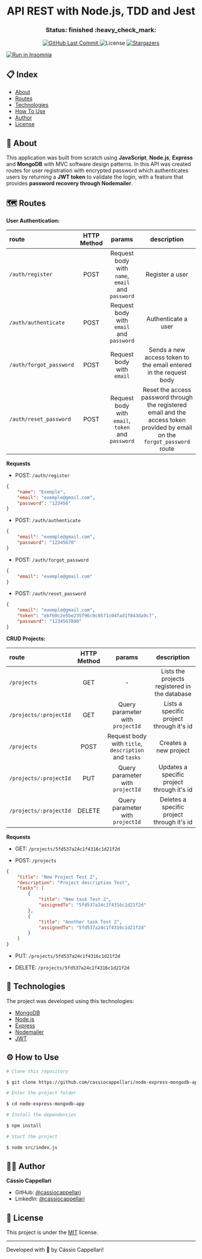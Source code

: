 <h1 align="center">API REST with Node.js, TDD and Jest</h1>

<h3 align="center"> 
	Status: finished :heavy_check_mark:
</h3>

<p align="center">
<a href="https://github.com/cassiocappellari/node-tdd-jest-app/commits/main">
	<img alt="GitHub Last Commit" src="https://img.shields.io/github/last-commit/cassiocappellari/node-tdd-jest-app/main?color=black">
</a>
    
<img alt="License" src="https://img.shields.io/badge/license-MIT-black">

<a href="https://github.com/cassiocappellari/node-tdd-jest-app/stargazers">
	<img alt="Stargazers" src="https://img.shields.io/github/stars/cassiocappellari/node-express-mongodb-app?style=social">
</a>
</p>

<a href="https://insomnia.rest/run/?label=node-tdd-jest-app&uri=https%3A%2F%2Fraw.githubusercontent.com%2Fcassiocappellari%2Fnode-tdd-jest-app%2Fmaster%2FInsomnia_2021-01-03" target="_blank"><img src="https://insomnia.rest/images/run.svg" alt="Run in Insomnia"></a>

## 📋 Index

- [About](#-about)
- [Routes](#-routes)
- [Technologies](#-technologies)
- [How To Use](#-how-to-use)
- [Author](#-author)
- [License](#-license)

## 🚀 About

This application was built from scratch using **JavaScript**, **Node.js**, **Express** and **MongoDB** with MVC software design patterns. In this API was created routes for user registration with encrypted password which authenticates users by returning a **JWT token** to validate the login, with a feature that provides **password recovery through Nodemailer**.

## 🗺️ Routes

**User Authentication:**

|route|HTTP Method|params|description
|:---|:---:|:---:|:---:
|`/auth/register`|POST|Request body with `name`, `email` and `password`|Register a user
|`/auth/authenticate`|POST|Request body with `email` and `password`|Authenticate a user
|`/auth/forgot_password`|POST|Request body with `email`|Sends a new access token to the email entered in the request body
|`/auth/reset_password`|POST|Request body with `email`, `token` and `password`|Reset the access password through the registered email and the access token provided by email on the `forgot_password` route

**Requests**

- POST: `/auth/register`
```json
{
	"name": "Exemple",
	"email": "exemple@gmail.com",
	"password": "123456"
}
```

- POST: `/auth/authenticate`
```json
{
	"email": "exemple@gmail.com",
	"password": "12345678"
}
```

- POST: `/auth/forgot_password`
```json
{
	"email": "exemple@gmail.com"
}
```

- POST: `/auth/reset_password`
```json
{
	"email": "exemple@gmail.com",
	"token": "ebf60c2e5be235f96c0c0571c04fad1f843da9c7",
	"password": "1234567890"
}
```

**CRUD Projects:**

|route|HTTP Method|params|description
|:---|:---:|:---:|:---:
|`/projects`|GET| - |Lists the projects registered in the database
|`/projects/:projectId`|GET|Query parameter with `projectId`|Lists a specific project through it's id
|`/projects`|POST|Request body with `title`, `description` and `tasks`|Creates a new project
|`/projects/:projectId`|PUT|Query parameter with `projectId`|Updates a specific project through it's id
|`/projects/:projectId`|DELETE|Query parameter with `projectId`|Deletes a specific project through it's id

**Requests**

- GET: `/projects/5fd537a24c1f4316c1d21f2d`

- POST: `/projects`
```json
{
	"title": "New Project Test 2",
	"description": "Project description Test",
	"tasks": [
		{
			"title": "New task Test 2",
			"assignedTo": "5fd537a24c1f4316c1d21f2d"
		},
		{
			"title": "Another task Test 2",
			"assignedTo": "5fd537a24c1f4316c1d21f2d"
		}
	]
}
```

- PUT: `/projects/5fd537a24c1f4316c1d21f2d`

- DELETE: `/projects/5fd537a24c1f4316c1d21f2d`

## 🤖 Technologies

The project was developed using this technologies:

- [MongoDB](https://www.mongodb.com/)
- [Node.js](https://nodejs.org/en/)
- [Express](https://expressjs.com/)
- [Nodemailer](https://nodemailer.com/about/)
- [JWT](https://www.npmjs.com/package/jsonwebtoken)

## ⚙ How to Use

```bash
# Clone this repository

$ git clone https://github.com/cassiocappellari/node-express-mongodb-app.git

# Enter the project folder

$ cd node-express-mongodb-app

# Install the dependencies

$ npm install

# Start the project

$ node src/index.js

```

## 👨‍🚀 Author

**Cássio Cappellari**

- GitHub: [@cassiocappellari](https://github.com/cassiocappellari)
- LinkedIn: [@cassiocappellari](https://www.linkedin.com/in/cassiocappellari/)

## 📝 License

This project is under the [MIT](./LICENSE) license.

---

Developed with 💚 by Cássio Cappellari!
